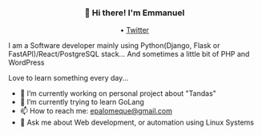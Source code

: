 <h3 align="center">👋 Hi there! I'm Emmanuel</h3>
<p align="center">
  <!-- a href="https://www.giftegwuenu.dev">Website</a --> •
  <a href="https://twitter.com/epalomeque">Twitter</a>
</p>

I am a Software developer mainly using Python(Django, Flask or FastAPI)/React/PostgreSQL stack... And sometimes a little bit of PHP and WordPress

Love to learn something every day... 

- 🔭 I’m currently working on personal project about "Tandas"
- 🌱 I’m currently trying to learn GoLang 
- 📫 How to reach me: epalomeque@gmail.com
- 💬 Ask me about Web development, or automation using Linux Systems 
 

<!--

- 👯 I’m looking to collaborate on ...
- 🤔 I’m looking for help with ...

- 📫 How to reach me: ...
- 😄 Pronouns: ...
- ⚡ Fun fact: ...
-->
